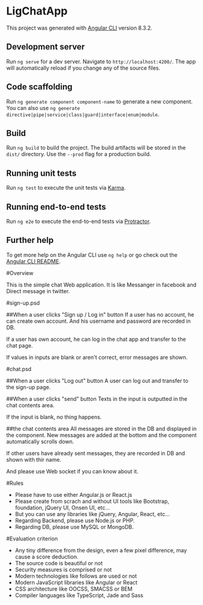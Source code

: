 # LigChatApp

This project was generated with [Angular CLI](https://github.com/angular/angular-cli) version 8.3.2.

## Development server

Run `ng serve` for a dev server. Navigate to `http://localhost:4200/`. The app will automatically reload if you change any of the source files.

## Code scaffolding

Run `ng generate component component-name` to generate a new component. You can also use `ng generate directive|pipe|service|class|guard|interface|enum|module`.

## Build

Run `ng build` to build the project. The build artifacts will be stored in the `dist/` directory. Use the `--prod` flag for a production build.

## Running unit tests

Run `ng test` to execute the unit tests via [Karma](https://karma-runner.github.io).

## Running end-to-end tests

Run `ng e2e` to execute the end-to-end tests via [Protractor](http://www.protractortest.org/).

## Further help

To get more help on the Angular CLI use `ng help` or go check out the [Angular CLI README](https://github.com/angular/angular-cli/blob/master/README.md).

#Overview

This is the simple chat Web application.
It is like Messanger in facebook and Direct message in twitter.

#sign-up.psd

##When a user clicks "Sign up / Log in" button
If a user has no account, he can create own account.
And his username and password are recorded in DB.

If a user has own account, he can log in the chat app and transfer to the chat page.

If values in inputs are blank or aren't correct, error messages are shown.

#chat.psd

##When a user clicks "Log out" button
A user can log out and transfer to the sign-up page.

##When a user clicks "send" button
Texts in the input is outputted in the chat contents area.

If the input is blank, no thing happens.

##the chat contents area
All messages are stored in the DB and displayed in the component.
New messages are added at the bottom and the component automatically scrolls down.

If other users have already sent messages, they are recorded in DB and shown with thir name.

And please use Web socket if you can know about it.

#Rules
+ Please have to use either Angular.js or React.js
+ Please create from scrach and without UI tools like Bootstrap, foundation, jQuery UI, Onsen UI, etc...
+ But you can use any libraries like jQuery, Angular, React, etc...
+ Regarding Backend, please use Node.js or PHP.
+ Regarding DB, please use MySQL or MongoDB.

#Evaluation criterion
+ Any tiny difference from the design, even a few pixel difference, may cause a score deduction.
+ The source code is beautiful or not
+ Security measures is comprised or not
+ Modern technologies like follows are used or not
 + Modern JavaScript libraries like Angular or React
 + CSS architecture like OOCSS, SMACSS or BEM
 + Compiler languages like TypeScript, Jade and Sass